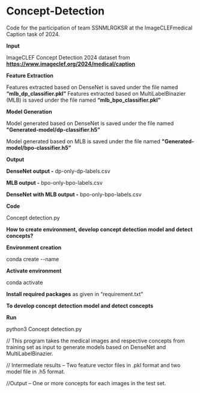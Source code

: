 # Concept-Detection
 Code for the participation of team SSNMLRGKSR at the ImageCLEFmedical Caption task of 2024. 

 
**Input**

ImageCLEF Concept Detection 2024 dataset from **https://www.imageclef.org/2024/medical/caption**

**Feature Extraction**

Features extracted based on DenseNet is saved under the file named **“mlb_dp_classifier.pkl”**
Features extracted based on MultiLabelBinazier (MLB) is saved under the file named **“mlb_bpo_classifier.pkl”**

**Model Generation**

Model generated based on DenseNet is saved under the file named **"Generated-model/dp-classifier.h5”**

Model generated based on MLB is saved under the file named **"Generated-model/bpo-classifier.h5”**

**Output**

**DenseNet output -** dp-only-dp-labels.csv

**MLB output  -** bpo-only-bpo-labels.csv

**DenseNet with MLB output -** bpo-only-bpo-labels.csv

**Code**

Concept detection.py

**How to create environment, develop concept detection model and detect concepts?**

**Environment creation**

conda create --name <my-env>

**Activate environment**

conda activate <my-env>

**Install required packages** as given in “requirement.txt”

**To develop concept detection model and detect concepts**

**Run**

python3 Concept detection.py

// This program takes the medical images and respective concepts from training set as input to generate models based on DenseNet and MultiLabelBinazier.

// Intermediate results – Two feature vector files in .pkl format  and two model file in .h5 format.

//Output – One or more concepts for each images in the test set.



